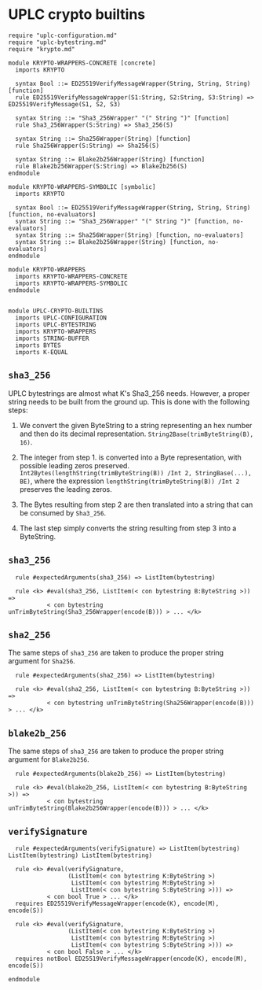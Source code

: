 # UPLC crypto builtins 

```k
require "uplc-configuration.md"
require "uplc-bytestring.md"
require "krypto.md"

module KRYPTO-WRAPPERS-CONCRETE [concrete]
  imports KRYPTO
  
  syntax Bool ::= ED25519VerifyMessageWrapper(String, String, String) [function]
  rule ED25519VerifyMessageWrapper(S1:String, S2:String, S3:String) => ED25519VerifyMessage(S1, S2, S3)

  syntax String ::= "Sha3_256Wrapper" "(" String ")" [function]
  rule Sha3_256Wrapper(S:String) => Sha3_256(S)

  syntax String ::= Sha256Wrapper(String) [function]
  rule Sha256Wrapper(S:String) => Sha256(S)
  
  syntax String ::= Blake2b256Wrapper(String) [function]
  rule Blake2b256Wrapper(S:String) => Blake2b256(S)
endmodule

module KRYPTO-WRAPPERS-SYMBOLIC [symbolic]
  imports KRYPTO
  
  syntax Bool ::= ED25519VerifyMessageWrapper(String, String, String) [function, no-evaluators]
  syntax String ::= "Sha3_256Wrapper" "(" String ")" [function, no-evaluators]
  syntax String ::= Sha256Wrapper(String) [function, no-evaluators]
  syntax String ::= Blake2b256Wrapper(String) [function, no-evaluators]
endmodule

module KRYPTO-WRAPPERS
  imports KRYPTO-WRAPPERS-CONCRETE
  imports KRYPTO-WRAPPERS-SYMBOLIC
endmodule


module UPLC-CRYPTO-BUILTINS
  imports UPLC-CONFIGURATION
  imports UPLC-BYTESTRING
  imports KRYPTO-WRAPPERS
  imports STRING-BUFFER
  imports BYTES
  imports K-EQUAL
```

## `sha3_256`

UPLC bytestrings are almost what K's Sha3_256 needs. However, a proper string needs to
be built from the ground up. This is done with the following steps:

1. We convert the given ByteString to a string representing an hex
     number and then do its decimal representation.
     `String2Base(trimByteString(B), 16)`.

2. The integer from step 1. is converted into a Byte representation,
     with possible leading zeros preserved.
     `Int2Bytes(lengthString(trimByteString(B)) /Int 2,
     StringBase(...), BE)`, where the expression
     `lengthString(trimByteString(B)) /Int 2` preserves the leading
     zeros.

3. The Bytes resulting from step 2 are then translated into a string
     that can be consumed by `Sha3_256`.

4. The last step simply converts the string resulting from step 3 into
a ByteString.

## `sha3_256`

```k
  rule #expectedArguments(sha3_256) => ListItem(bytestring)

  rule <k> #eval(sha3_256, ListItem(< con bytestring B:ByteString >)) =>
           < con bytestring unTrimByteString(Sha3_256Wrapper(encode(B))) > ... </k>
```

## `sha2_256`

The same steps of `sha3_256` are taken to produce the proper string argument for `Sha256`.

```k
  rule #expectedArguments(sha2_256) => ListItem(bytestring)

  rule <k> #eval(sha2_256, ListItem(< con bytestring B:ByteString >)) =>
           < con bytestring unTrimByteString(Sha256Wrapper(encode(B))) > ... </k>
```

## `blake2b_256`

The same steps of `sha3_256` are taken to produce the proper string argument for `Blake2b256`.

```k
  rule #expectedArguments(blake2b_256) => ListItem(bytestring)

  rule <k> #eval(blake2b_256, ListItem(< con bytestring B:ByteString >)) =>
           < con bytestring unTrimByteString(Blake2b256Wrapper(encode(B))) > ... </k>
```

## `verifySignature`

```k
  rule #expectedArguments(verifySignature) => ListItem(bytestring) ListItem(bytestring) ListItem(bytestring)

  rule <k> #eval(verifySignature,
                 (ListItem(< con bytestring K:ByteString >)
                  ListItem(< con bytestring M:ByteString >)
                  ListItem(< con bytestring S:ByteString >))) =>
           < con bool True > ... </k>
  requires ED25519VerifyMessageWrapper(encode(K), encode(M), encode(S))

  rule <k> #eval(verifySignature,
                 (ListItem(< con bytestring K:ByteString >)
                  ListItem(< con bytestring M:ByteString >)
                  ListItem(< con bytestring S:ByteString >))) =>
           < con bool False > ... </k>
  requires notBool ED25519VerifyMessageWrapper(encode(K), encode(M), encode(S))
```

```k
endmodule
``` 
